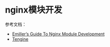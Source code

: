 # nginx模块开发

参考文档：

- [Emiller’s Guide To Nginx Module Development](https://www.evanmiller.org/nginx-modules-guide.html)
- [Tengine](http://tengine.taobao.org/book/module_development.html)
